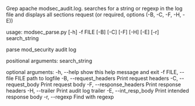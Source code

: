 Grep apache modsec_audit.log. searches for a string or regexp in the log file
and displays all sections request (or required, options (-B, -C, -F, -H, -E))

usage: modsec_parse.py [-h] -f FILE [-B] [-C] [-F] [-H] [-E] [-r]
                       search_string

parse mod_security audit log

positional arguments:
  search_string

optional arguments:
  -h, --help            show this help message and exit
  -f FILE, --file FILE  path to logfile
  -B, --request_headers
                        Print request headers
  -C, --request_body    Print request body
  -F, --response_headers
                        Print response headers
  -H, --trailer         Print audit log trailer
  -E, --int_resp_body   Print intended response body
  -r, --regexp          Find with regexp

